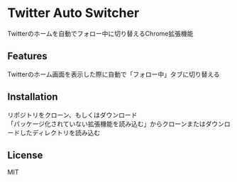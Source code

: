 # Twitter Auto Switcher

Twitterのホームを自動でフォロー中に切り替えるChrome拡張機能

## Features

Twitterのホーム画面を表示した際に自動で「フォロー中」タブに切り替える

## Installation

リポジトリをクローン、もしくはダウンロード  
「パッケージ化されていない拡張機能を読み込む」からクローンまたはダウンロードしたディレクトリを読み込む

## License

MIT
